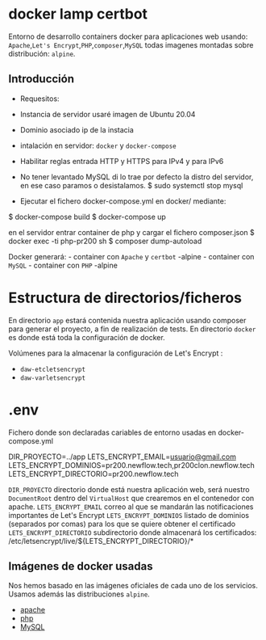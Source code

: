 # docker lamp certbot
Entorno de desarrollo containers docker para aplicaciones web usando:
`Apache`,`Let's Encrypt`,`PHP`,`composer`,`MySQL` todas imagenes montadas sobre distribución: `alpine`. 

## Introducción

- Requesitos:

- Instancia de servidor usaré imagen de Ubuntu 20.04
- Dominio asociado ip de la instacia
- intalación en servidor: `docker` y  `docker-compose`
- Habilitar reglas entrada HTTP y HTTPS para IPv4 y para IPv6
- No tener levantado MySQL di lo trae por defecto la distro del servidor, en ese caso paramos o desistalamos.
    $ sudo systemctl stop mysql
- Ejecutar el fichero docker-compose.yml en docker/ mediante:

$ docker-compose build
$ docker-compose up 

en el servidor entrar container de php y cargar el fichero composer.json
$ docker exec -ti php-pr200 sh
$ composer dump-autoload

Docker generará:
    - container con `Apache` y `certbot` 
        -alpine
    - container con `MySQL`
    - container con `PHP`
        -alpine

# Estructura de directorios/ficheros

En  directorio `app` estará contenida nuestra aplicación usando composer para generar el proyecto, a fin de realización de tests.
En directorio `docker` es donde está toda la configuración de docker.


Volúmenes para la almacenar la configuración de Let's Encrypt : 
 - `daw-etcletsencrypt`
 - `daw-varletsencrypt`

# .env

Fichero donde son declaradas cariables de entorno usadas en docker-compose.yml

DIR_PROYECTO=../app
LETS_ENCRYPT_EMAIL=usuario@gmail.com
LETS_ENCRYPT_DOMINIOS=pr200.newflow.tech,pr200clon.newflow.tech
LETS_ENCRYPT_DIRECTORIO=pr200.newflow.tech

`DIR_PROYECTO` directorio donde está nuestra aplicación web, será nuestro `DocumentRoot` dentro del `VirtualHost` que crearemos en el contenedor con apache.
`LETS_ENCRYPT_EMAIL` correo al que se mandarán las notificaciones importantes de Let's Encrypt
`LETS_ENCRYPT_DOMINIOS` listado de dominios (separados por comas) para los que se quiere obtener el certificado
`LETS_ENCRYPT_DIRECTORIO` subdirectorio donde almacenará los certificados:
/etc/letsencrypt/live/${LETS_ENCRYPT_DIRECTORIO}/*

## Imágenes de docker usadas

Nos hemos basado en las imágenes oficiales de cada uno de los servicios. Usamos además las distribuciones `alpine`.

* [apache](https://hub.docker.com/_/httpd)
* [php](https://hub.docker.com/_/php)
* [MySQL](https://hub.docker.com/_/mysql)